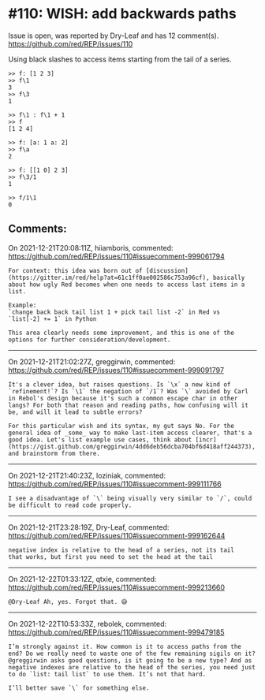 
#110: WISH: add backwards paths
================================================================================
Issue is open, was reported by Dry-Leaf and has 12 comment(s).
<https://github.com/red/REP/issues/110>

Using black slashes to access items starting from the tail of a series.

```
>> f: [1 2 3]
>> f\1
3
>> f\3
1
```

```
>> f\1 : f\1 + 1
>> f
[1 2 4]
```

```
>> f: [a: 1 a: 2]
>> f\a
2
```

```
>> f: [[1 0] 2 3]
>> f\3/1
1
```
```
>> f/1\1
0
```


Comments:
--------------------------------------------------------------------------------

On 2021-12-21T20:08:11Z, hiiamboris, commented:
<https://github.com/red/REP/issues/110#issuecomment-999061794>

    For context: this idea was born out of [discussion](https://gitter.im/red/help?at=61c1ff0ae002586c753a96cf), basically about how ugly Red becomes when one needs to access last items in a list.
    
    Example:
    `change back back tail list 1 + pick tail list -2` in Red vs
    `list[-2] += 1` in Python
    
    This area clearly needs some improvement, and this is one of the options for further consideration/development.

--------------------------------------------------------------------------------

On 2021-12-21T21:02:27Z, greggirwin, commented:
<https://github.com/red/REP/issues/110#issuecomment-999091797>

    It's a clever idea, but raises questions. Is `\x` a new kind of `refinement!`? Is `\1` the negation of `/1`? Was `\` avoided by Carl in Rebol's design because it's such a common escape char in other langs? For both that reason and reading paths, how confusing will it be, and will it lead to subtle errors?
    
    For this particular wish and its syntax, my gut says No. For the general idea of _some_ way to make last-item access clearer, that's a good idea. Let's list example use cases, think about [incr](https://gist.github.com/greggirwin/4dd6deb56dcba704bf6d418aff244373), and brainstorm from there.

--------------------------------------------------------------------------------

On 2021-12-21T21:40:23Z, loziniak, commented:
<https://github.com/red/REP/issues/110#issuecomment-999111766>

    I see a disadvantage of `\` being visually very similar to `/`, could be difficult to read code properly.

--------------------------------------------------------------------------------

On 2021-12-21T23:28:19Z, Dry-Leaf, commented:
<https://github.com/red/REP/issues/110#issuecomment-999162644>

    negative index is relative to the head of a series, not its tail
    that works, but first you need to set the head at the tail 

--------------------------------------------------------------------------------

On 2021-12-22T01:33:12Z, qtxie, commented:
<https://github.com/red/REP/issues/110#issuecomment-999213660>

    @Dry-Leaf Ah, yes. Forgot that. 😅 

--------------------------------------------------------------------------------

On 2021-12-22T10:53:33Z, rebolek, commented:
<https://github.com/red/REP/issues/110#issuecomment-999479185>

    I’m strongly against it. How common is it to access paths from the end? Do we really need to waste one of the few remaining sigils on it? @greggirwin asks good questions, is it going to be a new type? And as negative indexes are relative to the head of the series, you need just to do `list: tail list` to use them. It’s not that hard.
    
    I’ll better save `\` for something else.

